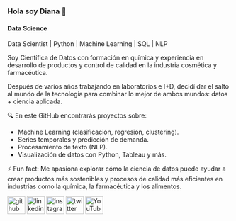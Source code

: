 ### Hola soy Diana 👋
#### Data Science


Data Scientist | Python | Machine Learning | SQL | NLP

Soy Científica de Datos con formación en química y experiencia en desarrollo de productos y control de calidad en la industria cosmética y farmacéutica.

Después de varios años trabajando en laboratorios e I+D, decidí dar el salto al mundo de la tecnología para combinar lo mejor de ambos mundos: datos + ciencia aplicada.

🔍 En este GitHub encontrarás proyectos sobre:

- Machine Learning (clasificación, regresión, clustering).
- Series temporales y predicción de demanda.
- Procesamiento de texto (NLP).
- Visualización de datos con Python, Tableau y más.

⚡ Fun fact: Me apasiona explorar cómo la ciencia de datos puede ayudar a crear productos más sostenibles y procesos de calidad más eficientes en industrias como la química, la farmacéutica y los alimentos.
  

[<img src='https://cdn.jsdelivr.net/npm/simple-icons@3.0.1/icons/github.svg' alt='github' height='40'>](https://github.com/dpandrader)  [<img src='https://cdn.jsdelivr.net/npm/simple-icons@3.0.1/icons/linkedin.svg' alt='linkedin' height='40'>](https://www.linkedin.com/in/diana-andrade-72a957211/)  [<img src='https://cdn.jsdelivr.net/npm/simple-icons@3.0.1/icons/instagram.svg' alt='instagram' height='40'>](https://www.instagram.com/andradedianap/)  [<img src='https://cdn.jsdelivr.net/npm/simple-icons@3.0.1/icons/twitter.svg' alt='twitter' height='40'>](https://twitter.com/dpandrader)  [<img src='https://cdn.jsdelivr.net/npm/simple-icons@3.0.1/icons/youtube.svg' alt='YouTube' height='40'>](https://www.youtube.com/channel/UCdi7E6vTupHG0zH27DOD5Sg)  



